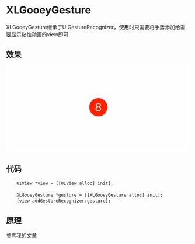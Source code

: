 # XLGooeyGesture

XLGooeyGesture继承于UIGestureRecognizer，使用时只需要将手势添加给需要显示粘性动画的view即可

## 效果

![image](https://github.com/mengxianliang/XLGooeyGesture/blob/main/Images/1.gif)

## 代码

```objc
    UIView *view = [[UIView alloc] init];
    
    XLGooeyGesture *gesture = [[XLGooeyGesture alloc] init];
    [view addGestureRecognizer:gesture];
```

## 原理

参考[我的文章](https://www.yuque.com/mengxianliang/pepzz3/lgmgou#j0SS8)
